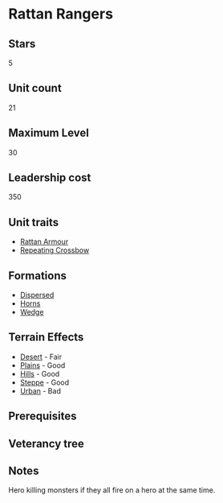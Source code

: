 # Rattan Rangers

## Stars
5

## Unit count
21

## Maximum Level
30

## Leadership cost
350

## Unit traits
* [Rattan Armour](../../unit-traits/rattan-armour.md)
* [Repeating Crossbow](../../unit-traits/repeating-crossbow.md)

## Formations
* [Dispersed](../../formations/dispersed.md)
* [Horns](../../formations/horns.md)
* [Wedge](../../formations/wedge.md)

## Terrain Effects
* [Desert](../../terrain-effects/desert) - Fair
* [Plains](../../terrain-effects/) - Good
* [Hills](../../terrain-effects/) - Good
* [Steppe](../../terrain-effects/) - Good
* [Urban](../../terrain-effects/) - Bad

## Prerequisites

## Veterancy tree

## Notes
Hero killing monsters if they all fire on a hero at the same time.
